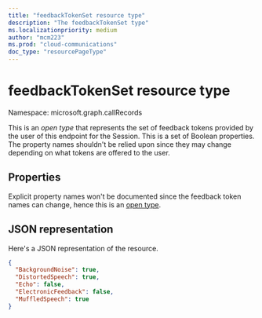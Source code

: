 ```yaml
---
title: "feedbackTokenSet resource type"
description: "The feedbackTokenSet type"
ms.localizationpriority: medium
author: "mcm223"
ms.prod: "cloud-communications"
doc_type: "resourcePageType"
---
```


# feedbackTokenSet resource type

Namespace: microsoft.graph.callRecords

This is an _open type_ that represents the set of feedback tokens provided by the user of this endpoint for the Session. This is a set of Boolean properties. The property names shouldn't be relied upon since they may change depending on what tokens are offered to the user.

## Properties

Explicit property names won't be documented since the feedback token names can change, hence this is an [open type](/aspnet/web-api/overview/odata-support-in-aspnet-web-api/odata-v4/use-open-types-in-odata-v4).

## JSON representation

Here's a JSON representation of the resource.

<!-- {
  "blockType": "resource",
  "optionalProperties": [

  ],
  "@odata.type": "microsoft.graph.callRecords.feedbackTokenSet",
  "openType": true
}-->

```json
{
  "BackgroundNoise": true,
  "DistortedSpeech": true,
  "Echo": false,
  "ElectronicFeedback": false,
  "MuffledSpeech": true
}
```

<!-- uuid: 16cd6b66-4b1a-43a1-adaf-3a886856ed98
2019-02-04 14:57:30 UTC -->
<!-- {
  "type": "#page.annotation",
  "description": "feedbackTokenSet resource",
  "keywords": "",
  "section": "documentation",
  "tocPath": ""
}-->
